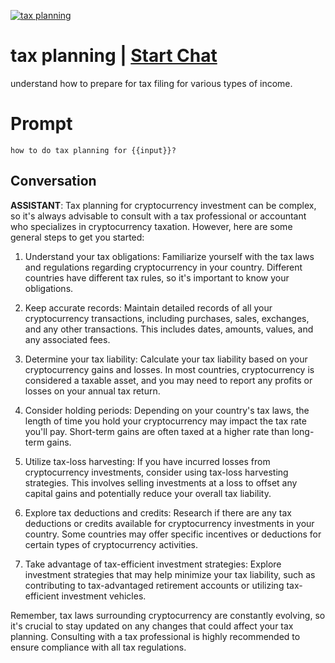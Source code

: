 
[![tax planning](https://flow-prompt-covers.s3.us-west-1.amazonaws.com/icon/illustrative/illus_5.png)](https://gptcall.net/chat.html?data=%7B%22contact%22%3A%7B%22id%22%3A%22enkSbQRGpMSYvqYC6WGJL%22%2C%22flow%22%3Atrue%7D%7D)
# tax planning | [Start Chat](https://gptcall.net/chat.html?data=%7B%22contact%22%3A%7B%22id%22%3A%22enkSbQRGpMSYvqYC6WGJL%22%2C%22flow%22%3Atrue%7D%7D)
understand how to prepare for tax filing for various types of income.

# Prompt

```
how to do tax planning for {{input}}?
```

## Conversation

**ASSISTANT**: Tax planning for cryptocurrency investment can be complex, so it's always advisable to consult with a tax professional or accountant who specializes in cryptocurrency taxation. However, here are some general steps to get you started:



1. Understand your tax obligations: Familiarize yourself with the tax laws and regulations regarding cryptocurrency in your country. Different countries have different tax rules, so it's important to know your obligations.



2. Keep accurate records: Maintain detailed records of all your cryptocurrency transactions, including purchases, sales, exchanges, and any other transactions. This includes dates, amounts, values, and any associated fees.



3. Determine your tax liability: Calculate your tax liability based on your cryptocurrency gains and losses. In most countries, cryptocurrency is considered a taxable asset, and you may need to report any profits or losses on your annual tax return.



4. Consider holding periods: Depending on your country's tax laws, the length of time you hold your cryptocurrency may impact the tax rate you'll pay. Short-term gains are often taxed at a higher rate than long-term gains.



5. Utilize tax-loss harvesting: If you have incurred losses from cryptocurrency investments, consider using tax-loss harvesting strategies. This involves selling investments at a loss to offset any capital gains and potentially reduce your overall tax liability.



6. Explore tax deductions and credits: Research if there are any tax deductions or credits available for cryptocurrency investments in your country. Some countries may offer specific incentives or deductions for certain types of cryptocurrency activities.



7. Take advantage of tax-efficient investment strategies: Explore investment strategies that may help minimize your tax liability, such as contributing to tax-advantaged retirement accounts or utilizing tax-efficient investment vehicles.



Remember, tax laws surrounding cryptocurrency are constantly evolving, so it's crucial to stay updated on any changes that could affect your tax planning. Consulting with a tax professional is highly recommended to ensure compliance with all tax regulations.


